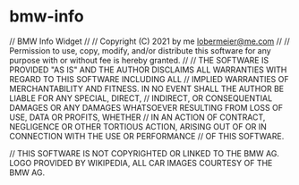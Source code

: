 # bmw-info
// BMW Info Widget
//
// Copyright (C) 2021 by me <lobermeier@me.com>
//
// Permission to use, copy, modify, and/or distribute this software for any purpose with or without fee is hereby granted.
//
// THE SOFTWARE IS PROVIDED "AS IS" AND THE AUTHOR DISCLAIMS ALL WARRANTIES WITH REGARD TO THIS SOFTWARE INCLUDING ALL
// IMPLIED WARRANTIES OF MERCHANTABILITY AND FITNESS. IN NO EVENT SHALL THE AUTHOR BE LIABLE FOR ANY SPECIAL, DIRECT,
// INDIRECT, OR CONSEQUENTIAL DAMAGES OR ANY DAMAGES WHATSOEVER RESULTING FROM LOSS OF USE, DATA OR PROFITS, WHETHER
// IN AN ACTION OF CONTRACT, NEGLIGENCE OR OTHER TORTIOUS ACTION, ARISING OUT OF OR IN CONNECTION WITH THE USE OR PERFORMANCE
// OF THIS SOFTWARE.


// THIS SOFTWARE IS NOT COPYRIGHTED OR LINKED TO THE BMW AG. LOGO PROVIDED BY WIKIPEDIA, ALL CAR IMAGES COURTESY OF THE BMW AG. 

